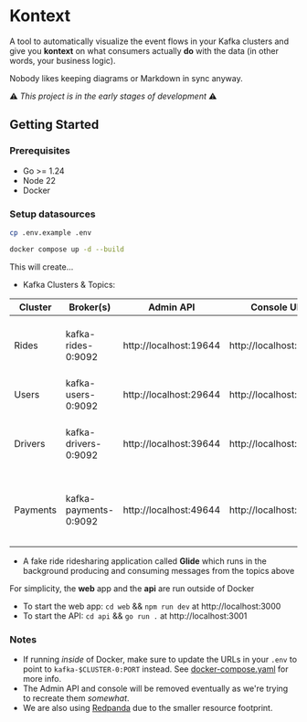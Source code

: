 # Kontext

A tool to automatically visualize the event flows in your Kafka clusters and give you **kontext** on what consumers actually **do** with the data (in other words, your business logic). 

Nobody likes keeping diagrams or Markdown in sync anyway.

⚠️ *This project is in the early stages of development* ⚠️


## Getting Started

### Prerequisites
- Go >= 1.24
- Node 22
- Docker


### Setup datasources
```bash
cp .env.example .env

docker compose up -d --build
```

This will create...
- Kafka Clusters & Topics:

| Cluster       | Broker(s)     |  Admin API    | Console UI    | Topics |
| ------------- | ------------- | ------------- | ------------- | -------------|
| Rides  | kafka-rides-0:9092  | http://localhost:19644  | http://localhost:8080  | ride.requested, ride.fare.calculated, ride.matched, ride.started, ride.completed, ride.cancelled  | 
| Users  | kafka-users-0:9092  | http://localhost:29644  | http://localhost:8081  | user.created, user.updated|
| Drivers  | kafka-drivers-0:9092  | http://localhost:39644  | http://localhost:8082  |      driver.onboarded, driver.activated, driver.deactivated, driver.location.updated, driver.rating.submitted  | 
| Payments  | kafka-payments-0:9092  | http://localhost:49644  | http://localhost:8083  | payment.method.added, payment.method.removed, payment.initiated, payment.succeeded, payment.failed, refund.issued  | 
- A fake ride ridesharing application called **Glide** which runs in the background producing and consuming messages from the topics above


For simplicity, the **web** app and the **api** are run outside of Docker

- To start the web app: `cd web` && `npm run dev` at http://localhost:3000
- To start the API: `cd api` && `go run .` at http://localhost:3001


### Notes
- If running *inside* of Docker, make sure to update the URLs in your `.env` to point to `kafka-$CLUSTER-0:PORT` instead. See [docker-compose.yaml](docker-compose.yaml) for more info.
- The Admin API and console will be removed eventually as we're trying to recreate them *somewhat*.
- We are also using [Redpanda]("https://redpanda.com/") due to the smaller resource footprint. 
